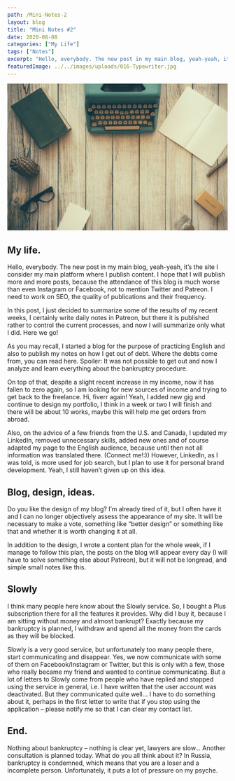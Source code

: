 ```yaml
---
path: /Mini-Notes-2
layout: blog
title: "Mini Notes #2"
date: 2020-08-08
categories: ["My Life"]
tags: ["Notes"]
excerpt: "Hello, everybody. The new post in my main blog, yeah-yeah, it’s the site I consider my main platform where I publish content. I hope that I will publish more and more posts, because the attendance of this blog is much worse than even Instagram or Facebook, not to mention Twitter and Patreon. I need to work on SEO, the quality of publications and their frequency."
featuredImage: ../../images/uploads/016-Typewriter.jpg
---
```


![Mini Notes #2](../../images/uploads/016-Typewriter.jpg "Mini Notes #2")

## My life.

Hello, everybody. The new post in my main blog, yeah-yeah, it’s the site I consider my main platform where I publish content. I hope that I will publish more and more posts, because the attendance of this blog is much worse than even Instagram or Facebook, not to mention Twitter and Patreon. I need to work on SEO, the quality of publications and their frequency.

In this post, I just decided to summarize some of the results of my recent weeks, I certainly write daily notes in Patreon, but there it is published rather to control the current processes, and now I will summarize only what I did. Here we go!

As you may recall, I started a blog for the purpose of practicing English and also to publish my notes on how I get out of debt. Where the debts come from, you can read here.
Spoiler: It was not possible to get out and now I analyze and learn everything about the bankruptcy procedure.

On top of that, despite a slight recent increase in my income, now it has fallen to zero again, so I am looking for new sources of income and trying to get back to the freelance. Hi, fiverr again! Yeah, I added new gig and continue to design my portfolio, I think in a week or two I will finish and there will be about 10 works, maybe this will help me get orders from abroad.

Also, on the advice of a few friends from the U.S. and Canada, I updated my LinkedIn, removed unnecessary skills, added new ones and of course adapted my page to the English audience, because until then not all information was translated there. (Connect me!:)) However, LinkedIn, as I was told, is more used for job search, but I plan to use it for personal brand development. Yeah, I still haven’t given up on this idea.

## Blog, design, ideas.

Do you like the design of my blog? I’m already tired of it, but I often have it and I can no longer objectively assess the appearance of my site. It will be necessary to make a vote, something like “better design” or something like that and whether it is worth changing it at all.

In addition to the design, I wrote a content plan for the whole week, if I manage to follow this plan, the posts on the blog will appear every day (I will have to solve something else about Patreon), but it will not be longread, and simple small notes like this.

## Slowly

I think many people here know about the Slowly service. So, I bought a Plus subscription there for all the features it provides. Why did I buy it, because I am sitting without money and almost bankrupt? Exactly because my bankruptcy is planned, I withdraw and spend all the money from the cards as they will be blocked.

Slowly is a very good service, but unfortunately too many people there, start communicating and disappear. Yes, we now communicate with some of them on Facebook/Instagram or Twitter, but this is only with a few, those who really became my friend and wanted to continue communicating. But a lot of letters to Slowly come from people who have replied and stopped using the service in general, i.e. I have written that the user account was deactivated. But they communicated quite well… I have to do something about it, perhaps in the first letter to write that if you stop using the application – please notify me so that I can clear my contact list.

## End.

Nothing about bankruptcy – nothing is clear yet, lawyers are slow… Another consultation is planned today. What do you all think about it? In Russia, bankruptcy is condemned, which means that you are a loser and a incomplete person. Unfortunately, it puts a lot of pressure on my psyche.
